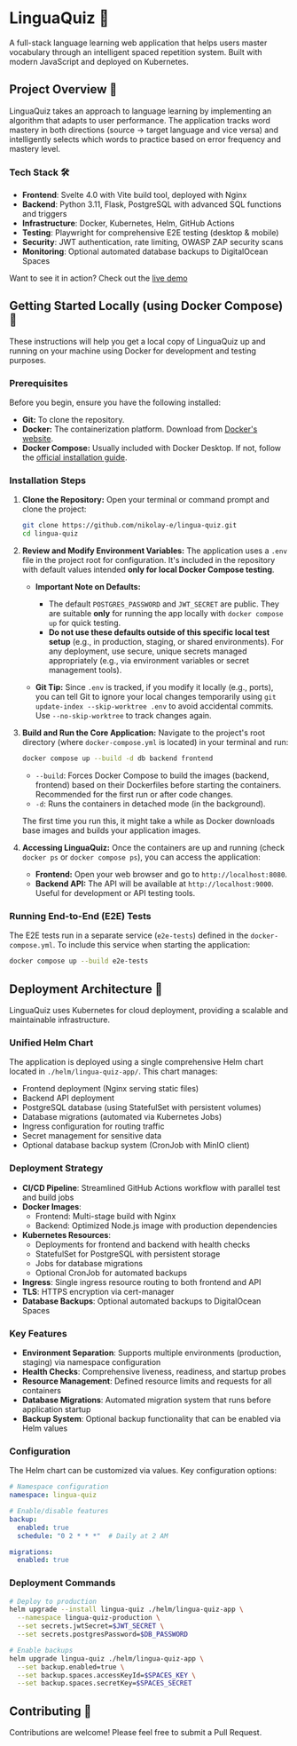 # LinguaQuiz 🎯

A full-stack language learning web application that helps users master vocabulary through an intelligent spaced repetition system. Built with modern
JavaScript and deployed on Kubernetes.

## Project Overview 🚀

LinguaQuiz takes an approach to language learning by implementing an algorithm that adapts to user performance. The application tracks word mastery in
both directions (source → target language and vice versa) and intelligently selects which words to practice based on error frequency and mastery
level.

### Tech Stack 🛠️

- **Frontend**: Svelte 4.0 with Vite build tool, deployed with Nginx
- **Backend**: Python 3.11, Flask, PostgreSQL with advanced SQL functions and triggers
- **Infrastructure**: Docker, Kubernetes, Helm, GitHub Actions
- **Testing**: Playwright for comprehensive E2E testing (desktop & mobile)
- **Security**: JWT authentication, rate limiting, OWASP ZAP security scans
- **Monitoring**: Optional automated database backups to DigitalOcean Spaces

Want to see it in action? Check out the [live demo](https://lingua-quiz.nikolay-eremeev.com/)

## Getting Started Locally (using Docker Compose) 🐳

These instructions will help you get a local copy of LinguaQuiz up and running on your machine using Docker for development and testing purposes.

### Prerequisites

Before you begin, ensure you have the following installed:

- **Git:** To clone the repository.
- **Docker:** The containerization platform. Download from [Docker's website](https://www.docker.com/products/docker-desktop/).
- **Docker Compose:** Usually included with Docker Desktop. If not, follow the
  [official installation guide](https://docs.docker.com/compose/install/).

### Installation Steps

1.  **Clone the Repository:** Open your terminal or command prompt and clone the project:

    ```bash
    git clone https://github.com/nikolay-e/lingua-quiz.git
    cd lingua-quiz
    ```

2.  **Review and Modify Environment Variables:** The application uses a `.env` file in the project root for configuration. It's included in the
    repository with default values intended **only for local Docker Compose testing**.

    - **Important Note on Defaults:**

      - The default `POSTGRES_PASSWORD` and `JWT_SECRET` are public. They are suitable **only** for running the app locally with `docker compose up`
        for quick testing.
      - **Do not use these defaults outside of this specific local test setup** (e.g., in production, staging, or shared environments). For any
        deployment, use secure, unique secrets managed appropriately (e.g., via environment variables or secret management tools).

    - **Git Tip:** Since `.env` is tracked, if you modify it locally (e.g., ports), you can tell Git to ignore your local changes temporarily using
      `git update-index --skip-worktree .env` to avoid accidental commits. Use `--no-skip-worktree` to track changes again.

3.  **Build and Run the Core Application:** Navigate to the project's root directory (where `docker-compose.yml` is located) in your terminal and run:

    ```bash
    docker compose up --build -d db backend frontend
    ```

    - `--build`: Forces Docker Compose to build the images (backend, frontend) based on their Dockerfiles before starting the containers. Recommended
      for the first run or after code changes.
    - `-d`: Runs the containers in detached mode (in the background).

    The first time you run this, it might take a while as Docker downloads base images and builds your application images.

4.  **Accessing LinguaQuiz:** Once the containers are up and running (check `docker ps` or `docker compose ps`), you can access the application:
    - **Frontend:** Open your web browser and go to `http://localhost:8080`.
    - **Backend API:** The API will be available at `http://localhost:9000`. Useful for development or API testing tools.

### Running End-to-End (E2E) Tests

The E2E tests run in a separate service (`e2e-tests`) defined in the `docker-compose.yml`. To include this service when starting the application:

```bash
docker compose up --build e2e-tests
```

## Deployment Architecture 🚢

LinguaQuiz uses Kubernetes for cloud deployment, providing a scalable and maintainable infrastructure.

### Unified Helm Chart

The application is deployed using a single comprehensive Helm chart located in `./helm/lingua-quiz-app/`. This chart manages:

- Frontend deployment (Nginx serving static files)
- Backend API deployment
- PostgreSQL database (using StatefulSet with persistent volumes)
- Database migrations (automated via Kubernetes Jobs)
- Ingress configuration for routing traffic
- Secret management for sensitive data
- Optional database backup system (CronJob with MinIO client)

### Deployment Strategy

- **CI/CD Pipeline**: Streamlined GitHub Actions workflow with parallel test and build jobs
- **Docker Images**: 
  - Frontend: Multi-stage build with Nginx
  - Backend: Optimized Node.js image with production dependencies
- **Kubernetes Resources**:
  - Deployments for frontend and backend with health checks
  - StatefulSet for PostgreSQL with persistent storage
  - Jobs for database migrations
  - Optional CronJob for automated backups
- **Ingress**: Single ingress resource routing to both frontend and API
- **TLS**: HTTPS encryption via cert-manager
- **Database Backups**: Optional automated backups to DigitalOcean Spaces

### Key Features

- **Environment Separation**: Supports multiple environments (production, staging) via namespace configuration
- **Health Checks**: Comprehensive liveness, readiness, and startup probes
- **Resource Management**: Defined resource limits and requests for all containers
- **Database Migrations**: Automated migration system that runs before application startup
- **Backup System**: Optional backup functionality that can be enabled via Helm values

### Configuration

The Helm chart can be customized via values. Key configuration options:

```yaml
# Namespace configuration
namespace: lingua-quiz

# Enable/disable features
backup:
  enabled: true
  schedule: "0 2 * * *"  # Daily at 2 AM

migrations:
  enabled: true
```

### Deployment Commands

```bash
# Deploy to production
helm upgrade --install lingua-quiz ./helm/lingua-quiz-app \
  --namespace lingua-quiz-production \
  --set secrets.jwtSecret=$JWT_SECRET \
  --set secrets.postgresPassword=$DB_PASSWORD

# Enable backups
helm upgrade lingua-quiz ./helm/lingua-quiz-app \
  --set backup.enabled=true \
  --set backup.spaces.accessKeyId=$SPACES_KEY \
  --set backup.spaces.secretKey=$SPACES_SECRET
```

## Contributing 🤝

Contributions are welcome! Please feel free to submit a Pull Request.
